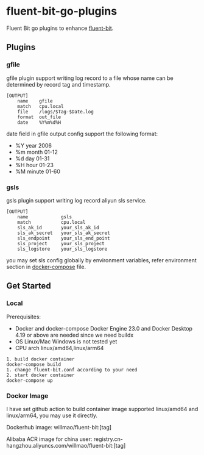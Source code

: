 # fluent-bit-go-plugins

Fluent Bit go plugins to enhance [fluent-bit](https://docs.fluentbit.io/manual/development/golang-output-plugins).

## Plugins

### gfile

gfile plugin support writing log record to a file whose name can be determined by record tag and timestamp. 

```
[OUTPUT]
    name    gfile
    match   cpu.local
    file    /logs/$Tag-$Date.log
    format  out_file
    date    %Y%m%d%H
```

date field in gfile output config support the following format:

- %Y year 2006
- %m month 01-12
- %d day 01-31
- %H hour 01-23
- %M minute 01-60

### gsls

gsls plugin support writing log record aliyun sls service.

```
[OUTPUT]
    name            gsls
    match           cpu.local
    sls_ak_id       your_sls_ak_id
    sls_ak_secret   your_sls_ak_secret
    sls_endpoint    your_sls_end_point
    sls_project     your_sls_project
    sls_logstore    your_sls_logstore
```

you may set sls config globally by environment variables, refer environment section in [docker-compose](./docker-compose.yml.example) file.

## Get Started

### Local

Prerequisites:

- Docker and docker-compose
  Docker Engine 23.0 and Docker Desktop 4.19 or above are needed since we need buildx
- OS Linux/Mac
  Windows is not tested yet
- CPU arch linux/amd64,linux/arm64

```
1. build docker container
docker-compose build
1. change fluent-bit.conf according to your need
2. start docker container
docker-compose up
```

### Docker Image

I have set github action to build container image supported linux/amd64 and linux/arm64, you may use it directly.

Dockerhub image: willmao/fluent-bit:[tag]

Alibaba ACR image for china user: registry.cn-hangzhou.aliyuncs.com/willmao/fluent-bit:[tag]